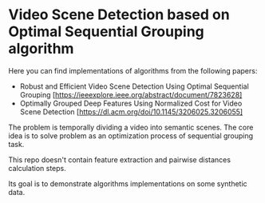 # Video Scene Detection based on Optimal Sequential Grouping algorithm

Here you can find implementations of algorithms from the following papers:

- Robust and Efficient Video Scene Detection Using Optimal Sequential Grouping [https://ieeexplore.ieee.org/abstract/document/7823628]
- Optimally Grouped Deep Features Using Normalized Cost for Video Scene Detection [https://dl.acm.org/doi/10.1145/3206025.3206055]

The problem is temporally dividing a video into semantic scenes. The core idea is to solve problem as an optimization process of sequential grouping task.

This repo doesn't contain feature extraction and pairwise distances calculation steps.

Its goal is to demonstrate algorithms implementations on some synthetic data.
